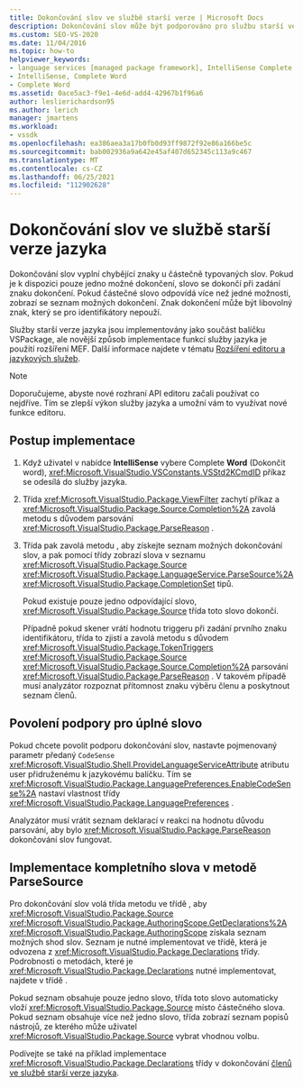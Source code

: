 ```yaml
---
title: Dokončování slov ve službě starší verze | Microsoft Docs
description: Dokončování slov může být podporováno pro službu starší verze jazyka v Visual Studio SDK. Zjistěte, jak jsou služby starší verze jazyka implementovány v balíčky VSPackage.
ms.custom: SEO-VS-2020
ms.date: 11/04/2016
ms.topic: how-to
helpviewer_keywords:
- language services [managed package framework], IntelliSense Complete Word
- IntelliSense, Complete Word
- Complete Word
ms.assetid: 0ace5ac3-f9e1-4e6d-add4-42967b1f96a6
author: leslierichardson95
ms.author: lerich
manager: jmartens
ms.workload:
- vssdk
ms.openlocfilehash: ea386aea3a17b0fb0d93ff9872f92e86a166be5c
ms.sourcegitcommit: bab002936a9a642e45af407d652345c113a9c467
ms.translationtype: MT
ms.contentlocale: cs-CZ
ms.lasthandoff: 06/25/2021
ms.locfileid: "112902628"
---
```

# <a name="word-completion-in-a-legacy-language-service"></a>Dokončování slov ve službě starší verze jazyka
Dokončování slov vyplní chybějící znaky u částečně typovaných slov. Pokud je k dispozici pouze jedno možné dokončení, slovo se dokončí při zadání znaku dokončení. Pokud částečné slovo odpovídá více než jedné možnosti, zobrazí se seznam možných dokončení. Znak dokončení může být libovolný znak, který se pro identifikátory nepouží.

 Služby starší verze jazyka jsou implementovány jako součást balíčku VSPackage, ale novější způsob implementace funkcí služby jazyka je použití rozšíření MEF. Další informace najdete v tématu [Rozšíření editoru a jazykových služeb](../../extensibility/extending-the-editor-and-language-services.md).

> [!NOTE]
> Doporučujeme, abyste nové rozhraní API editoru začali používat co nejdříve. Tím se zlepší výkon služby jazyka a umožní vám to využívat nové funkce editoru.

## <a name="implementation-steps"></a>Postup implementace

1. Když uživatel v nabídce **IntelliSense** vybere Complete **Word** (Dokončit word), <xref:Microsoft.VisualStudio.VSConstants.VSStd2KCmdID> příkaz se odesílá do služby jazyka.

2. Třída <xref:Microsoft.VisualStudio.Package.ViewFilter> zachytí příkaz a <xref:Microsoft.VisualStudio.Package.Source.Completion%2A> zavolá metodu s důvodem parsování <xref:Microsoft.VisualStudio.Package.ParseReason> .

3. Třída pak zavolá metodu , aby získejte seznam možných dokončování slov, a pak pomocí třídy zobrazí slova v seznamu <xref:Microsoft.VisualStudio.Package.Source> <xref:Microsoft.VisualStudio.Package.LanguageService.ParseSource%2A> <xref:Microsoft.VisualStudio.Package.CompletionSet> tipů.

    Pokud existuje pouze jedno odpovídající slovo, <xref:Microsoft.VisualStudio.Package.Source> třída toto slovo dokončí.

   Případně pokud skener vrátí hodnotu triggeru při zadání prvního znaku identifikátoru, třída to zjistí a zavolá metodu s důvodem <xref:Microsoft.VisualStudio.Package.TokenTriggers> <xref:Microsoft.VisualStudio.Package.Source> <xref:Microsoft.VisualStudio.Package.Source.Completion%2A> parsování <xref:Microsoft.VisualStudio.Package.ParseReason> . V takovém případě musí analyzátor rozpoznat přítomnost znaku výběru členu a poskytnout seznam členů.

## <a name="enabling-support-for-the-complete-word"></a>Povolení podpory pro úplné slovo
 Pokud chcete povolit podporu dokončování slov, nastavte pojmenovaný parametr předaný `CodeSense` <xref:Microsoft.VisualStudio.Shell.ProvideLanguageServiceAttribute> atributu user přidruženému k jazykovému balíčku. Tím se <xref:Microsoft.VisualStudio.Package.LanguagePreferences.EnableCodeSense%2A> nastaví vlastnost třídy <xref:Microsoft.VisualStudio.Package.LanguagePreferences> .

 Analyzátor musí vrátit seznam deklarací v reakci na hodnotu důvodu parsování, aby bylo <xref:Microsoft.VisualStudio.Package.ParseReason> dokončování slov fungovat.

## <a name="implementing-complete-word-in-the-parsesource-method"></a>Implementace kompletního slova v metodě ParseSource
 Pro dokončování slov volá třída metodu ve třídě , aby <xref:Microsoft.VisualStudio.Package.Source> <xref:Microsoft.VisualStudio.Package.AuthoringScope.GetDeclarations%2A> <xref:Microsoft.VisualStudio.Package.AuthoringScope> získala seznam možných shod slov. Seznam je nutné implementovat ve třídě, která je odvozena z <xref:Microsoft.VisualStudio.Package.Declarations> třídy. Podrobnosti o metodách, které je <xref:Microsoft.VisualStudio.Package.Declarations> nutné implementovat, najdete v třídě .

 Pokud seznam obsahuje pouze jedno slovo, třída toto slovo automaticky vloží <xref:Microsoft.VisualStudio.Package.Source> místo částečného slova. Pokud seznam obsahuje více než jedno slovo, třída zobrazí seznam popisů nástrojů, ze kterého může uživatel <xref:Microsoft.VisualStudio.Package.Source> vybrat vhodnou volbu.

 Podívejte se také na příklad implementace <xref:Microsoft.VisualStudio.Package.Declarations> třídy v dokončování [členů ve službě starší verze jazyka](../../extensibility/internals/member-completion-in-a-legacy-language-service.md).
